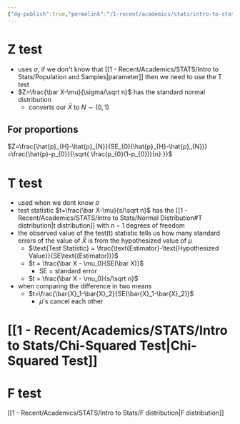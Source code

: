 ```yaml
---
{"dg-publish":true,"permalink":"/1-recent/academics/stats/intro-to-stats/test-statistics/","created":"2024-04-03T13:37:20.516-04:00","updated":"2025-07-07T17:21:02.512-04:00"}
---
```


# Z test
- uses $\sigma$, if we don't know that [[1 - Recent/Academics/STATS/Intro to Stats/Population and Samples\|parameter]] then we need to use the T test
- $Z=\frac{\bar X-\mu}{\sigma/\sqrt n}$ has the standard normal distribution
	- converts our $\bar X$ to $N\sim (0,1)$
## For proportions
$Z=\frac{\hat{p}_{H}-\hat{p}_{N}}{SE_{0}(\hat{p}_{H}-\hat{p}_{N})} =\frac{\hat{p}-p_{0}}{\sqrt{ \frac{p_{0}(1-p_{0})}{n} }}$
# T test
- used when we dont know $\sigma$
- test statistic $t=\frac{\bar X-\mu}{s/\sqrt n}$ has the [[1 - Recent/Academics/STATS/Intro to Stats/Normal Distribution#T distribution\|t distribution]] with $n-1$ degrees of freedom
- the observed value of the test(t) statistic tells us how many standard errors of the value of $\bar X$ is from the hypothesized value of $\mu$
	- $\text{Test Statistic} = \frac{\text{Estimator}-\text{Hypothesized Value}}{SE\text{(Estimator)}}$
	- $t = \frac{\bar X - \mu_0}{SE(\bar X)}$
		- SE = standard error
	- $t = \frac{\bar X - \mu_0}{s/\sqrt n}$  
- when comparing the difference in two means
	- $t=\frac{\bar{X}_1-\bar{X}_2}{SE(\bar{X}_1-\bar{X}_2)}$ 
		- $\mu$'s cancel each other
# [[1 - Recent/Academics/STATS/Intro to Stats/Chi-Squared Test\|Chi-Squared Test]]
# F test
[[1 - Recent/Academics/STATS/Intro to Stats/F distribution\|F distribution]]